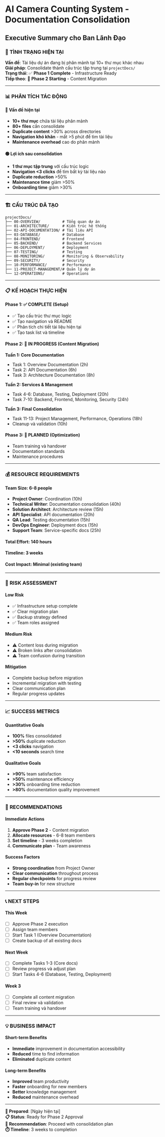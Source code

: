 # AI Camera Counting System - Documentation Consolidation
## Executive Summary cho Ban Lãnh Đạo

### 🎯 **TÌNH TRẠNG HIỆN TẠI**

**Vấn đề**: Tài liệu dự án đang bị phân mảnh tại 10+ thư mục khác nhau  
**Giải pháp**: Consolidate thành cấu trúc tập trung tại `projectDocs/`  
**Trạng thái**: ✅ **Phase 1 Complete** - Infrastructure Ready  
**Tiếp theo**: 🔄 **Phase 2 Starting** - Content Migration  

---

### 📊 **PHÂN TÍCH TÁC ĐỘNG**

#### **🔴 Vấn đề hiện tại**
- **10+ thư mục** chứa tài liệu phân mảnh
- **80+ files** cần consolidate
- **Duplicate content** >30% across directories
- **Navigation khó khăn** - mất >5 phút để tìm tài liệu
- **Maintenance overhead** cao do phân mảnh

#### **🟢 Lợi ích sau consolidation**
- **1 thư mục tập trung** với cấu trúc logic
- **Navigation <3 clicks** để tìm bất kỳ tài liệu nào
- **Duplicate reduction** >50%
- **Maintenance time** giảm >50%
- **Onboarding time** giảm >30%

---

### 🏗️ **CẤU TRÚC ĐÃ TẠO**

```
projectDocs/
├── 00-OVERVIEW/          # Tổng quan dự án
├── 01-ARCHITECTURE/      # Kiến trúc hệ thống
├── 02-API-DOCUMENTATION/ # Tài liệu API
├── 03-DATABASE/          # Database
├── 04-FRONTEND/          # Frontend
├── 05-BACKEND/           # Backend Services
├── 06-DEPLOYMENT/        # Deployment
├── 07-TESTING/           # Testing
├── 08-MONITORING/        # Monitoring & Observability
├── 09-SECURITY/          # Security
├── 10-PERFORMANCE/       # Performance
├── 11-PROJECT-MANAGEMENT/# Quản lý dự án
└── 12-OPERATIONS/        # Operations
```

---

### 📋 **KẾ HOẠCH THỰC HIỆN**

#### **Phase 1: ✅ COMPLETE (Setup)**
- ✅ Tạo cấu trúc thư mục logic
- ✅ Tạo navigation và README
- ✅ Phân tích chi tiết tài liệu hiện tại
- ✅ Tạo task list và timeline

#### **Phase 2: 🔄 IN PROGRESS (Content Migration)**
**Tuần 1: Core Documentation**
- Task 1: Overview Documentation (2h)
- Task 2: API Documentation (6h)
- Task 3: Architecture Documentation (8h)

**Tuần 2: Services & Management**
- Task 4-6: Database, Testing, Deployment (20h)
- Task 7-10: Backend, Frontend, Monitoring, Security (24h)

**Tuần 3: Final Consolidation**
- Task 11-13: Project Management, Performance, Operations (18h)
- Cleanup và validation (10h)

#### **Phase 3: 📅 PLANNED (Optimization)**
- Team training và handover
- Documentation standards
- Maintenance procedures

---

### 💰 **RESOURCE REQUIREMENTS**

#### **Team Size**: 6-8 people
- **Project Owner**: Coordination (10h)
- **Technical Writer**: Documentation consolidation (40h)
- **Solution Architect**: Architecture review (15h)
- **API Specialist**: API documentation (20h)
- **QA Lead**: Testing documentation (15h)
- **DevOps Engineer**: Deployment docs (15h)
- **Support Team**: Service-specific docs (25h)

#### **Total Effort**: 140 hours
#### **Timeline**: 3 weeks
#### **Cost Impact**: Minimal (existing team)

---

### 🚨 **RISK ASSESSMENT**

#### **Low Risk**
- ✅ Infrastructure setup complete
- ✅ Clear migration plan
- ✅ Backup strategy defined
- ✅ Team roles assigned

#### **Medium Risk**
- ⚠️ Content loss during migration
- ⚠️ Broken links after consolidation
- ⚠️ Team confusion during transition

#### **Mitigation**
- Complete backup before migration
- Incremental migration with testing
- Clear communication plan
- Regular progress updates

---

### 📈 **SUCCESS METRICS**

#### **Quantitative Goals**
- **100%** files consolidated
- **>50%** duplicate reduction
- **<3 clicks** navigation
- **<10 seconds** search time

#### **Qualitative Goals**
- **>90%** team satisfaction
- **>50%** maintenance efficiency
- **>30%** onboarding time reduction
- **>80%** documentation quality improvement

---

### 🎯 **RECOMMENDATIONS**

#### **Immediate Actions**
1. **Approve Phase 2** - Content migration
2. **Allocate resources** - 6-8 team members
3. **Set timeline** - 3 weeks completion
4. **Communicate plan** - Team awareness

#### **Success Factors**
- **Strong coordination** from Project Owner
- **Clear communication** throughout process
- **Regular checkpoints** for progress review
- **Team buy-in** for new structure

---

### 📞 **NEXT STEPS**

#### **This Week**
- [ ] Approve Phase 2 execution
- [ ] Assign team members
- [ ] Start Task 1 (Overview Documentation)
- [ ] Create backup of all existing docs

#### **Next Week**
- [ ] Complete Tasks 1-3 (Core docs)
- [ ] Review progress và adjust plan
- [ ] Start Tasks 4-6 (Database, Testing, Deployment)

#### **Week 3**
- [ ] Complete all content migration
- [ ] Final review và validation
- [ ] Team training và handover

---

### 💡 **BUSINESS IMPACT**

#### **Short-term Benefits**
- **Immediate** improvement in documentation accessibility
- **Reduced** time to find information
- **Eliminated** duplicate content

#### **Long-term Benefits**
- **Improved** team productivity
- **Faster** onboarding for new members
- **Better** knowledge management
- **Reduced** maintenance overhead

---

**📅 Prepared**: [Ngày hiện tại]  
**📋 Status**: Ready for Phase 2 Approval  
**🎯 Recommendation**: Proceed with consolidation plan  
**⏱️ Timeline**: 3 weeks to completion 